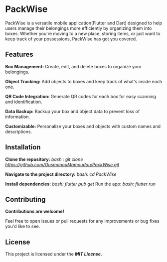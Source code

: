 # **PackWise** 
PackWise is a versatile mobile application(Flutter and Dart) designed to help users manage their belongings more efficiently by organizing them into boxes. 
Whether you're moving to a new place, storing items, or just want to keep track of your possessions, PackWise has got you covered.


## **Features** 
**Box Management:** Create, edit, and delete boxes to organize your belongings.

**Object Tracking:** Add objects to boxes and keep track of what's inside each one. 

**QR Code Integration:** Generate QR codes for each box for easy scanning and identification. 

**Data Backup:** Backup your box and object data to prevent loss of information. 

**Customizable:** Personalize your boxes and objects with custom names and descriptions. 


## **Installation** 
**Clone the repository:** _bash : git clone https://github.com/OusmanouMamoudou/PackWise.git_ 

**Navigate to the project directory:** _bash: cd PackWise_ 

**Install dependencies:** _bash: flutter pub get_ Run the app: _bash: flutter run_ 


## **Contributing** 

**Contributions are welcome!** 

Feel free to open issues or pull requests for any improvements or bug fixes you'd like to see. 


## **License** 
This project is licensed under the _**MIT License.**_
